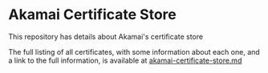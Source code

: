 # Akamai Certificate Store

This repository has details about Akamai's certificate store

The full listing of all certificates, with some information about each
one, and a link to the full information, is available at
[akamai-certificate-store.md](akamai-certificate-store.md)
